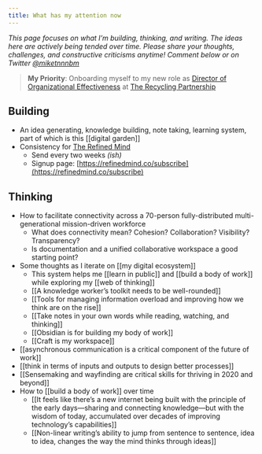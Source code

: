 ```yaml
---
title: What has my attention now
---
```

*This page focuses on what I’m building, thinking, and writing. The ideas here are actively being tended over time. Please share your thoughts, challenges, and constructive criticisms anytime! Comment below or on Twitter [@miketnnnbm](https://twitter.com/miketnnnbm)*

> **My Priority**: Onboarding myself to my new role as [Director of Organizational Effectiveness](https://linkedin.com/in/tannenbaum) at [The Recycling Partnership](https://recyclingpartnership.org/)

## Building
* An idea generating, knowledge building, note taking, learning system, part of which is this [[digital garden]]
* Consistency for [The Refined Mind](https://refinedmind.co)
	* Send every two weeks *(ish)*
	* Signup page: [https://refinedmind.co/subscribe](https://refinedmind.co/subscribe)

## Thinking
- How to facilitate connectivity across a 70-person fully-distributed multi-generational mission-driven workforce
	- What does connectivity mean? Cohesion? Collaboration? Visibility? Transparency?
	- Is documentation and a unified collaborative workspace a good starting point?
- Some thoughts as I iterate on [[my digital ecosystem]]
	* This system helps me [[learn in public]] and [[build a body of work]] while exploring my [[web of thinking]]
	* [[A knowledge worker’s toolkit needs to be well-rounded]]
	* [[Tools for managing information overload and improving how we think are on the rise]]
	* [[Take notes in your own words while reading, watching, and thinking]]
	* [[Obsidian is for building my body of work]]
	* [[Craft is my workspace]]
- [[asynchronous communication is a critical component of the future of work]]
- [[think in terms of inputs and outputs to design better processes]]
- [[Sensemaking and wayfinding are critical skills for thriving in 2020 and beyond]]
- How to [[build a body of work]] over time
	- [[It feels like there’s a new internet being built with the principle of the early days—sharing and connecting knowledge—but with the wisdom of today, accumulated over decades of improving technology’s capabilities]]
	- [[Non-linear writing’s ability to jump from sentence to sentence, idea to idea, changes the way the mind thinks through ideas]]
